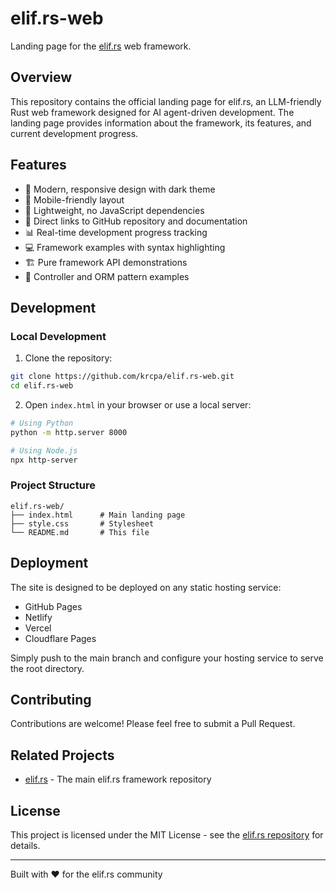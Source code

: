 # elif.rs-web

Landing page for the [elif.rs](https://github.com/krcpa/elif.rs) web framework.

## Overview

This repository contains the official landing page for elif.rs, an LLM-friendly Rust web framework designed for AI agent-driven development. The landing page provides information about the framework, its features, and current development progress.

## Features

- 🎨 Modern, responsive design with dark theme
- 📱 Mobile-friendly layout
- 🚀 Lightweight, no JavaScript dependencies
- 🔗 Direct links to GitHub repository and documentation
- 📊 Real-time development progress tracking
- 💻 Framework examples with syntax highlighting
- 🏗️ Pure framework API demonstrations
- 🎯 Controller and ORM pattern examples

## Development

### Local Development

1. Clone the repository:
```bash
git clone https://github.com/krcpa/elif.rs-web.git
cd elif.rs-web
```

2. Open `index.html` in your browser or use a local server:
```bash
# Using Python
python -m http.server 8000

# Using Node.js
npx http-server
```

### Project Structure

```
elif.rs-web/
├── index.html      # Main landing page
├── style.css       # Stylesheet
└── README.md       # This file
```

## Deployment

The site is designed to be deployed on any static hosting service:

- GitHub Pages
- Netlify
- Vercel
- Cloudflare Pages

Simply push to the main branch and configure your hosting service to serve the root directory.

## Contributing

Contributions are welcome! Please feel free to submit a Pull Request.

## Related Projects

- [elif.rs](https://github.com/krcpa/elif.rs) - The main elif.rs framework repository

## License

This project is licensed under the MIT License - see the [elif.rs repository](https://github.com/krcpa/elif.rs) for details.

---

Built with ❤️ for the elif.rs community
